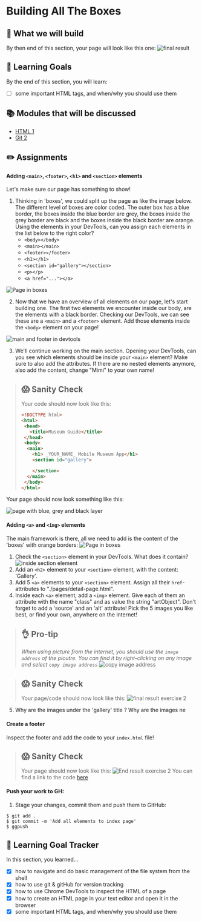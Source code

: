 # Building All The Boxes

## 🎨 What we will build
By then end of this section, your page will look like this one: 
![final result](https://cd.sseu.re/Museum_Guide_2018-11-28_18-03-17.png)

## 🎯 Learning Goals
By the end of this section, you will learn:

* [ ] some important HTML tags, and when/why you should use them

## 📚 Modules that will be discussed

  * [HTML 1](or2?)
  * [Git 2](orGitHub?)

## ✏️ Assignments
#### Adding `<main>`, `<footer>`, `<h1>` and `<section>` elements
Let's make sure our page has something to show!

1. Thinking in 'boxes', we could split up the page as like the image below. The different level of boxes are color coded. The outer box has a blue border, the boxes inside the blue border are grey, the boxes inside the grey border are black and the boxes inside the black border are orange. Using the elements in your DevTools, can you assign each elements in the list below to the right color?
    * `<body></body>`
    * `<main></main>`
    * `<footer></footer>`
    * `<h1></h1>`
    * `<section id="gallery"></section>`
    * `<p></p>`
    * `<a href="..."></a>`

![Page in boxes](https://cd.sseu.re/MuseumGuide_2018-11-28_18-50-13.png)

2. Now that we have an overview of all elements on our page, let's start building one. The first two elements we encounter inside our body, are the elements with a black border. Checking our DevTools, we can see these are a `<main>` and a `<footer>` element. Add those elements inside the `<body>` element on your page!

![main and footer in devtools](https://cd.sseu.re/MuseumGuide_2018-11-28_19-03-30.png)

3. We'll continue working on the main section. Opening your DevTools, can you see which elements should be inside your `<main>` element? Make sure to also add the attributes. If there are no nested elements anymore, also add the content, change "Mimi"  to your own name!

> ## 😱  Sanity Check
> Your code should now look like this:
>```html
><!DOCTYPE html>
><html>
>  <head>
>    <title>Museum Guide</title>
>  </head>
>  <body>
>   <main>
>     <h1> _YOUR_NAME_ Mobile Museum App</h1>
>     <section id="gallery">
>
>     </section>
>   </main>
>  </body>
></html>
>```

Your page should now look something like this: 

![page with blue, grey and black layer](https://cd.sseu.re/Museum_Guide_2018-11-29_15-09-51.png)

#### Adding `<a>` and `<img>` elements
The main framework is there, all we need to add is the content of the 'boxes' with orange borders:
![Page in boxes](https://cd.sseu.re/MuseumGuide_2018-11-28_18-50-13.png)

1. Check the `<section>` element in your DevTools. What does it contain? 
![inside section element](https://cd.sseu.re/MuseumGuide_2018-11-29_15-17-25.png)
2. Add an `<h2>` element to your `<section>` element, with the content: 'Gallery'.
3. Add 5 `<a>` elements to your `<section>` element. Assign all their `href`-attributes to "./pages/detail-page.html".
4. Inside each `<a>` element, add a `<img>` element. Give each of them an attribute with the name "class"  and as value the string "artObject". Don't forget to add a 'source' and an 'alt' attribute! Pick the 5 images you like best, or find your own, anywhere on the internet!

> ## 👌 Pro-tip
> _When using picture from the internet, you should use the `image address` of the picutre. You can find it by right-clicking on any image and select `copy image address`_
> ![copy image address](https://cd.sseu.re/een_vrolijke_vioolspeler_-_Google_Search_2018-11-29_16-06-33.png)

> ## 😱  Sanity Check
> Your page/code should now look like this:
> ![final result exercise 2](https://cd.sseu.re/Monosnap_2018-11-29_16-15-23.png)

5. Why are the images under the 'gallery' title ? Why are the images ne


#### Create a footer
Inspect the footer and add the code to your `index.html` file!

> ## 😱  Sanity Check
> Your page should now look like this:
> ![End result exercise 2](https://cd.sseu.re/Museum_Guide_2018-11-29_16-22-51.png)
> You can find a link to the code [here]("./finalResults")

#### Push your work to GH:
1. Stage your changes, commit them and push them to GitHub:

```shell
$ git add .
$ git commit -m 'Add all elements to index page'
$ ggpush
```


## 🎯 Learning Goal Tracker
In this section, you learned...

* [X] how to navigate and do basic management of the file system from the shell
* [X] how to use git & gitHub for version tracking
* [X] how to use Chrome DevTools to inspect the HTML of a page
* [X] how to create an HTML page in your text editor and open it in the browser
* [X] some important HTML tags, and when/why you should use them
